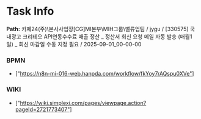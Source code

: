 # Task Info

**Path:** 카페24(주)\본사사업장\[CG]MI본부\MIH그룹\밸류업팀 / jygu / [330575] 국내광고 크리테오 API연동수수료 매출 정산 _ 정산서 회신 요청 메일 자동 발송 (매월1일) _ 회신 마감일 수동 지정 필요 / 2025-09-01_00-00-00

### BPMN
- ["https://n8n-mi-016-web.hanpda.com/workflow/fkYoy7rAQspu0XVe"]

### WIKI
- ["https://wiki.simplexi.com/pages/viewpage.action?pageId=2721773407"]

